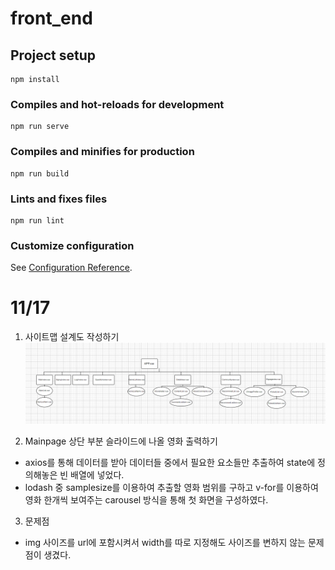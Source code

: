 # front_end

## Project setup
```
npm install
```

### Compiles and hot-reloads for development
```
npm run serve
```

### Compiles and minifies for production
```
npm run build
```

### Lints and fixes files
```
npm run lint
```

### Customize configuration
See [Configuration Reference](https://cli.vuejs.org/config/).




# 11/17
1. 사이트맵 설계도 작성하기
 ![components](./img/GITMIND.JPG.png)

 2. Mainpage 상단 부분 슬라이드에 나올 영화 출력하기
 - axios를 통해 데이터를 받아 데이터들 중에서 필요한 요소들만 추출하여 state에 정의해놓은 빈 배열에 넣었다. 
 - lodash 중 samplesize를 이용하여 추출할 영화 범위를 구하고 v-for를 이용하여 영화 한개씩 보여주는 carousel 방식을 통해 첫 화면을 구성하였다. 

 3. 문제점
 - img 사이즈를 url에 포함시켜서 width를 따로 지정해도 사이즈를 변하지 않는 문제점이 생겼다. 
